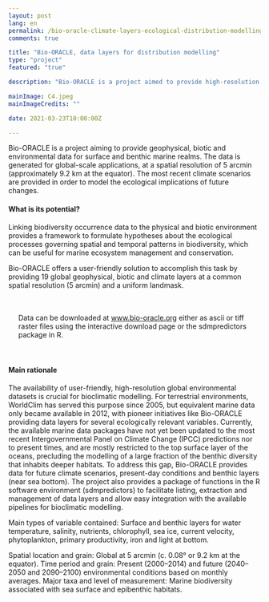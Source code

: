 ```yaml
---
layout: post
lang: en
permalink: /bio-oracle-climate-layers-ecological-distribution-modelling/
comments: true

title: "Bio-ORACLE, data layers for distribution modelling"
type: "project"
featured: "true"

description: "Bio-ORACLE is a project aimed to provide high-resolution geophysical, biotic and environmental data for distribution modelling."

mainImage: C4.jpeg
mainImageCredits: ""

date: 2021-03-23T10:00:00Z

---
```


Bio-ORACLE is a project aiming to provide geophysical, biotic and environmental data for surface and benthic marine realms. The data is generated for global-scale applications, at a spatial resolution of 5 arcmin (approximately 9.2 km at the equator). The most recent climate scenarios are provided in order to model the ecological implications of future changes.

<h4>What is its potential?</h4>

Linking biodiversity occurrence data to the physical and biotic environment provides a framework to formulate hypotheses about the ecological processes governing spatial and temporal patterns in biodiversity, which can be useful for marine ecosystem management and conservation.

Bio-ORACLE offers a user-friendly solution to accomplish this task by providing 19 global geophysical, biotic and climate layers at a common spatial resolution (5 arcmin) and a uniform landmask.

<div style="padding: 20px" class="border-radius-05 bg-gray font-family-secondary font-small text-dark">

Data can be downloaded at <a target="_black" href="https://www.bio-oracle.org">www.bio-oracle.org</a> either as ascii or tiff raster files using the interactive download page or the sdmpredictors package in R.

</div>

<h4>Main rationale</h4>

The availability of user-friendly, high-resolution global environmental datasets is crucial for bioclimatic modelling. For terrestrial environments, WorldClim has served this purpose since 2005, but equivalent marine data only became available in 2012, with pioneer initiatives like Bio-ORACLE providing data layers for several ecologically relevant variables. Currently, the available marine data packages have not yet been updated to the most recent Intergovernmental Panel on Climate Change (IPCC) predictions nor to present times, and are mostly restricted to the top surface layer of the oceans, precluding the modelling of a large fraction of the benthic diversity that inhabits deeper habitats. To address this gap, Bio-ORACLE provides data for future climate scenarios, present-day conditions and benthic layers (near sea bottom). The project also provides a package of functions in the R software environment (sdmpredictors) to facilitate listing, extraction and management of data layers and allow easy integration with the available pipelines for bioclimatic modelling.

Main types of variable contained: Surface and benthic layers for water temperature, salinity, nutrients, chlorophyll, sea ice, current velocity, phytoplankton, primary productivity, iron and light at bottom.

Spatial location and grain: Global at 5 arcmin (c. 0.08° or 9.2 km at the equator). Time period and grain: Present (2000–2014) and future (2040–2050 and 2090–2100) environmental conditions based on monthly averages. Major taxa and level of measurement: Marine biodiversity associated with sea surface and epibenthic habitats.
